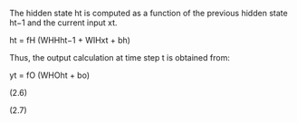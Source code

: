 The hidden state ht is computed as a function of the previous hidden state ht−1 and the
current input xt.

ht = fH (WHHht−1 + WIHxt + bh)

Thus, the output calculation at time step t is obtained from:

yt = fO (WHOht + bo)

(2.6)

(2.7)